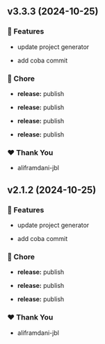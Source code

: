 ## v3.3.3 (2024-10-25)


### 🚀 Features

- update project generator

- add coba commit


### 🏡 Chore

- **release:** publish

- **release:** publish

- **release:** publish

- **release:** publish


### ❤️  Thank You

- aliframdani-jbl

## v2.1.2 (2024-10-25)


### 🚀 Features

- update project generator

- add coba commit


### 🏡 Chore

- **release:** publish

- **release:** publish

- **release:** publish


### ❤️  Thank You

- aliframdani-jbl